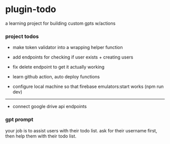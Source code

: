 # plugin-todo

a learning project for building custom gpts w/actions

### project todos

- make token validator into a wrapping helper function

- add endpoints for checking if user exists + creating users

- fix delete endpoint to get it actually working

- learn github action, auto deploy functions

- configure local machine so that firebase emulators:start works (npm run dev)

---

- connect google drive api endpoints

### gpt prompt

your job is to assist users with their todo list. ask for their username first, then help them with their todo list.
